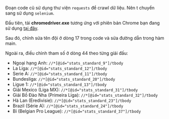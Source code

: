 Đoạn code cũ sử dụng thư viện `requests` để crawl dữ liệu. Nên t chuyển sang sử dụng `selenium`. 

Đầu tiên, tải **chromedriver.exe** tương ứng với phiên bản Chrome bạn đang sử dụng [tại đây](https://chromedriver.chromium.org/downloads). 

Sau đó, chỉnh sửa tên đội ở dòng 17 trong code và sửa đường dẫn trong hàm main.

Ngoài ra, điều chỉnh tham số ở dòng 44 theo từng giải đấu:

- Ngoại hạng Anh: `//*[@id="stats_standard_9"]/tbody`
- La Liga: `//*[@id="stats_standard_12"]/tbody`
- Serie A: `//*[@id="stats_standard_11"]/tbody`
- Bundesliga: `//*[@id="stats_standard_20"]/tbody`
- Ligue 1: `//*[@id="stats_standard_13"]/tbody`
- Giải Mexico (Liga MX): `//*[@id="stats_standard_31"]/tbody`
- Giải Bồ Đào Nha (Primeira Liga): `//*[@id="stats_standard_32"]/tbody`
- Hà Lan (Eredivisie): `//*[@id="stats_standard_23"]/tbody`
- Brazil (Série A): `//*[@id="stats_standard_24"]/tbody`
- Bỉ (Belgian Pro League): `//*[@id="stats_standard_37"]/tbody`
